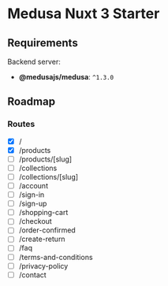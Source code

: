 # Medusa Nuxt 3 Starter

## Requirements

Backend server:

-   **@medusajs/medusa**: `^1.3.0`

## Roadmap

### Routes

-   [x] /
-   [x] /products
-   [ ] /products/[slug]
-   [ ] /collections
-   [ ] /collections/[slug]
-   [ ] /account
-   [ ] /sign-in
-   [ ] /sign-up
-   [ ] /shopping-cart
-   [ ] /checkout
-   [ ] /order-confirmed
-   [ ] /create-return
-   [ ] /faq
-   [ ] /terms-and-conditions
-   [ ] /privacy-policy
-   [ ] /contact
